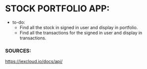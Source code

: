 # STOCK PORTFOLIO APP:

- to-do:
  - Find all the stock in signed in user and display in portfolio. 
  - Find all the transactions for the signed in user and display in transactions. 

### SOURCES:
https://iexcloud.io/docs/api/